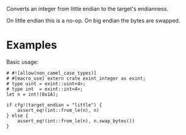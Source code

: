 Converts an integer from little endian to the target's endianness.

On little endian this is a no-op. On big endian the bytes are swapped.

# Examples

Basic usage:

```
# #![allow(non_camel_case_types)]
# #[macro_use] extern crate exint_integer as exint;
# type uint = exint::uint<4>;
# type int  = exint::int<4>;
let n = int!(0x1A);

if cfg!(target_endian = "little") {
    assert_eq!(int::from_le(n), n)
} else {
    assert_eq!(int::from_le(n), n.swap_bytes())
}
```
